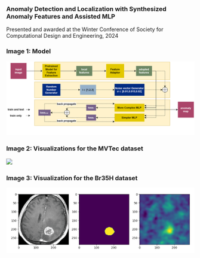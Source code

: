### Anomaly Detection and Localization with Synthesized Anomaly Features and Assisted MLP
Presented and awarded at the Winter Conference of Society for Computational Design and Engineering, 2024

### Image 1: Model
![](imgs/model.png)

### Image 2: Visualizations for the MVTec dataset
![](imgs/visualization.png)

### Image 3: Visualization for the Br35H dataset
![](imgs/visualization_2.png)


